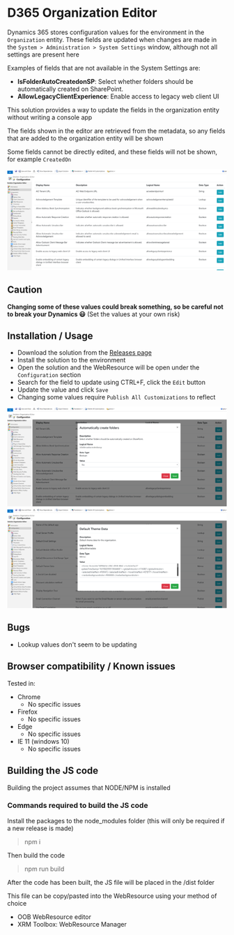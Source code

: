 # D365 Organization Editor
Dynamics 365 stores configuration values for the environment in the `Organization` entity. These fields are updated when changes are made in the `System > Administration > System Settings` window, although not all settings are present here

Examples of fields that are not available in the System Settings are:
- __IsFolderAutoCreatedonSP__: Select whether folders should be automatically created on SharePoint.
- __AllowLegacyClientExperience__: Enable access to legacy web client UI

This solution provides a way to update the fields in the organization entity without writing a console app

The fields shown in the editor are retrieved from the metadata, so any fields that are added to the organization entity will be shown

Some fields cannot be directly edited, and these fields will not be shown, for example `CreatedOn`

<img src="./img/root.png">

## Caution
<b>Changing some of these values could break something, so be careful not to break your Dynamics 😃</b>
(Set the values at your own risk)

## Installation / Usage
- Download the solution from the <a href="https://github.com/cathalnoonan/d365-organization-editor/releases">Releases page</a>
- Install the solution to the environment
- Open the solution and the WebResource will be open under the `Configuration` section
- Search for the field to update using CTRL+F, click the `Edit` button
- Update the value and click `Save`
- Changing some values require `Publish All Customizations` to reflect 

<img src="./img/sample-1.png">
<img src="./img/sample-2.png">

## Bugs
- Lookup values don't seem to be updating

## Browser compatibility / Known issues
Tested in:
- Chrome
  - No specific issues
- Firefox
  - No specific issues
- Edge
  - No specific issues
- IE 11 (windows 10)
  - No specific issues


## Building the JS code
Building the project assumes that NODE/NPM is installed

### Commands required to build the JS code
Install the packages to the node_modules folder (this will only be required if a new release is made)
> npm i

Then build the code

> npm run build

After the code has been built, the JS file will be placed in the /dist folder

This file can be copy/pasted into the WebResource using your method of choice
- OOB WebResource editor
- XRM Toolbox: WebResource Manager